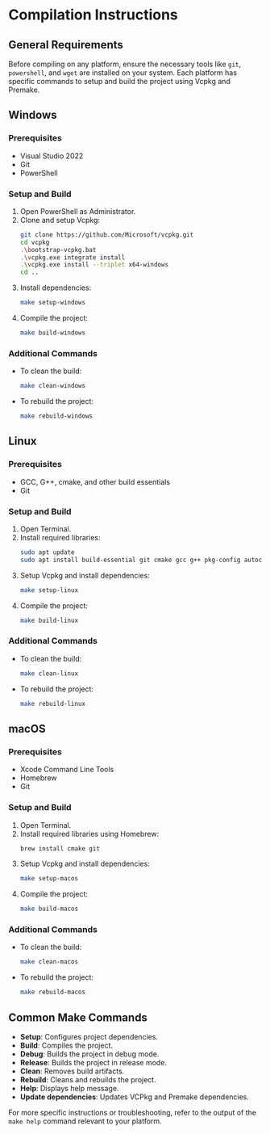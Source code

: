 # Compilation Instructions

## General Requirements
Before compiling on any platform, ensure the necessary tools like `git`, `powershell`, and `wget` are installed on your system. Each platform has specific commands to setup and build the project using Vcpkg and Premake.

## Windows

### Prerequisites
- Visual Studio 2022
- Git
- PowerShell

### Setup and Build
1. Open PowerShell as Administrator.
2. Clone and setup Vcpkg:
    ```sh
    git clone https://github.com/Microsoft/vcpkg.git
    cd vcpkg
    .\bootstrap-vcpkg.bat
    .\vcpkg.exe integrate install
    .\vcpkg.exe install --triplet x64-windows
    cd ..
    ```
3. Install dependencies:
    ```sh
    make setup-windows
    ```
4. Compile the project:
    ```sh
    make build-windows
    ```

### Additional Commands
- To clean the build:
    ```sh
    make clean-windows
    ```
- To rebuild the project:
    ```sh
    make rebuild-windows
    ```

## Linux

### Prerequisites
- GCC, G++, cmake, and other build essentials
- Git

### Setup and Build
1. Open Terminal.
2. Install required libraries:
    ```sh
    sudo apt update
    sudo apt install build-essential git cmake gcc g++ pkg-config autoconf libtool libglew-dev -y
    ```
3. Setup Vcpkg and install dependencies:
    ```sh
    make setup-linux
    ```
4. Compile the project:
    ```sh
    make build-linux
    ```

### Additional Commands
- To clean the build:
    ```sh
    make clean-linux
    ```
- To rebuild the project:
    ```sh
    make rebuild-linux
    ```

## macOS

### Prerequisites
- Xcode Command Line Tools
- Homebrew
- Git

### Setup and Build
1. Open Terminal.
2. Install required libraries using Homebrew:
    ```sh
    brew install cmake git
    ```
3. Setup Vcpkg and install dependencies:
    ```sh
    make setup-macos
    ```
4. Compile the project:
    ```sh
    make build-macos
    ```

### Additional Commands
- To clean the build:
    ```sh
    make clean-macos
    ```
- To rebuild the project:
    ```sh
    make rebuild-macos
    ```

## Common Make Commands
- **Setup**: Configures project dependencies.
- **Build**: Compiles the project.
- **Debug**: Builds the project in debug mode.
- **Release**: Builds the project in release mode.
- **Clean**: Removes build artifacts.
- **Rebuild**: Cleans and rebuilds the project.
- **Help**: Displays help message.
- **Update dependencies**: Updates VCPkg and Premake dependencies.

For more specific instructions or troubleshooting, refer to the output of the `make help` command relevant to your platform.

